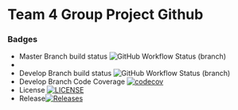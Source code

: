 # Team 4 Group Project Github

### Badges
* Master Branch build status ![GitHub Workflow Status (branch)](https://img.shields.io/github/actions/workflow/status/k4netw/team4groupproject/main.yml?branch=master)
* 
* Develop Branch build status ![GitHub Workflow Status (branch)](https://img.shields.io/github/actions/workflow/status/k4netw/team4groupproject/main.yml?branch=develop)
* Develop Branch Code Coverage [![codecov](https://codecov.io/github/KirstenMc88/team4groupproject/branch/develop/graph/badge.svg?token=B93UFDVVYQ)](https://codecov.io/github/KirstenMc88/team4groupproject)
* License [![LICENSE](https://img.shields.io/github/license/k4netw/team4groupproject.svg?style=flat-square)](https://github.com/k4netw/team4groupproject/blob/master/LICENSE)
* Release[![Releases](https://img.shields.io/github/release/k4netw/team4groupproject/all.svg?style=flat-square)](https://github.com/k4netw/team4groupproject/releases)
